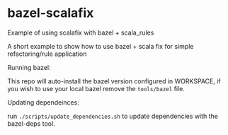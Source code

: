 # bazel-scalafix
Example of using scalafix with bazel + scala_rules

A short example to show how to use bazel + scala fix for simple refactoring/rule application



Running bazel:

This repo will auto-install the bazel version configured in WORKSPACE, if you wish to use your local bazel remove the `tools/bazel` file.


Updating dependeinces:

run `./scripts/update_dependencies.sh` to update dependencies with the bazel-deps tool.
